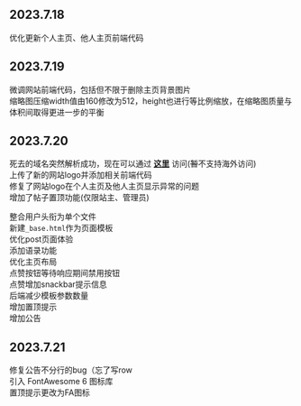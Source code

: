 
## 2023.7.18
优化更新个人主页、他人主页前端代码  

## 2023.7.19
微调网站前端代码，包括但不限于删除主页背景图片  
缩略图压缩width值由160修改为512，height也进行等比例缩放，在缩略图质量与体积间取得更进一步的平衡  

## 2023.7.20
死去的域名突然解析成功，现在可以通过 **[这里](http://www.aenstaraxnoel.fun/)** 访问(~~暂~~不支持海外访问)  
上传了新的网站logo并添加相关前端代码  
修复了网站logo在个人主页及他人主页显示异常的问题  
增加了帖子置顶功能(仅限站主、管理员)  

整合用户头衔为单个文件  
新建`_base.html`作为页面模板  
优化post页面体验  
添加语录功能  
优化主页布局  
点赞按钮等待响应期间禁用按钮  
点赞增加snackbar提示信息  
后端减少模板参数数量  
增加置顶提示  
增加公告  

## 2023.7.21
修复公告不分行的bug（忘了写row  
引入 FontAwesome 6 图标库  
置顶提示更改为FA图标